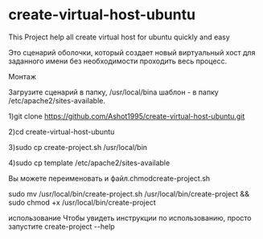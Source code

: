 # create-virtual-host-ubuntu
This Project help all create virtual host for ubuntu quickly and easy 

Это сценарий оболочки, который создает новый виртуальный хост для заданного имени без необходимости проходить весь процесс.

Монтаж

Загрузите сценарий в папку, /usr/local/binа шаблон - в папку /etc/apache2/sites-available.

1)git clone https://github.com/Ashot1995/create-virtual-host-ubuntu.git

2)cd  create-virtual-host-ubuntu

3)sudo cp create-project.sh /usr/local/bin

4)sudo cp template /etc/apache2/sites-available


Вы можете переименовать и файл.chmodcreate-project.sh

sudo mv /usr/local/bin/create-project.sh /usr/local/bin/create-project && sudo chmod +x /usr/local/bin/create-project

использование
Чтобы увидеть инструкции по использованию, просто запустите create-project --help
